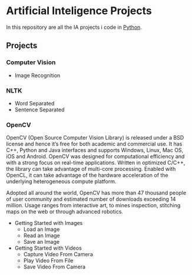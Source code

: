 # Artificial Inteligence Projects
In this repository are all the IA projects i code in [Python](https://www.python.org).

## Projects
### Computer Vision
- Image Recognition

### NLTK
- Word Separated
- Sentence Separated

### OpenCV
OpenCV (Open Source Computer Vision Library) is released under a BSD license and hence it’s free for both academic and commercial use. It has C++, Python and Java interfaces and supports Windows, Linux, Mac OS, iOS and Android. OpenCV was designed for computational efficiency and with a strong focus on real-time applications. Written in optimized C/C++, the library can take advantage of multi-core processing. Enabled with OpenCL, it can take advantage of the hardware acceleration of the underlying heterogeneous compute platform.

Adopted all around the world, OpenCV has more than 47 thousand people of user community and estimated number of downloads exceeding 14 million. Usage ranges from interactive art, to mines inspection, stitching maps on the web or through advanced robotics.
- Getting Started with Images
    - Load an Image
    - Read an Image
    - Save an Image
- Getting Started with Videos
    - Capture Video From Camera
    - Play Video From File
    - Save Video From Camera